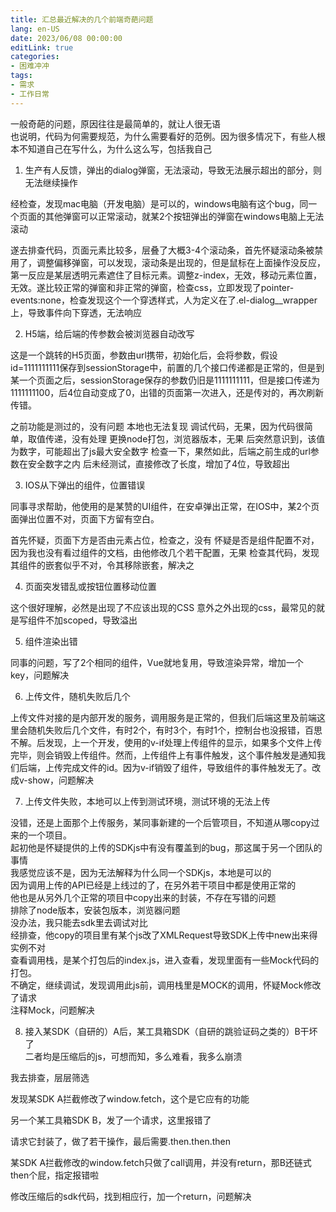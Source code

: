 ```yaml
---
title: 汇总最近解决的几个前端奇葩问题
lang: en-US
date: 2023/06/08 00:00:00
editLink: true
categories: 
- 困难冲冲
tags: 
- 需求
- 工作日常
---
```


一般奇葩的问题，原因往往是最简单的，就让人很无语      
也说明，代码为何需要规范，为什么需要看好的范例。因为很多情况下，有些人根本不知道自己在写什么，为什么这么写，包括我自己


1. 生产有人反馈，弹出的dialog弹窗，无法滚动，导致无法展示超出的部分，则无法继续操作

经检查，发现mac电脑（开发电脑）是可以的，windows电脑有这个bug，同一个页面的其他弹窗可以正常滚动，就某2个按钮弹出的弹窗在windows电脑上无法滚动

遂去排查代码，页面元素比较多，层叠了大概3-4个滚动条，首先怀疑滚动条被禁用了，调整偏移弹窗，可以发现，滚动条是出现的，但是鼠标在上面操作没反应，第一反应是某层透明元素遮住了目标元素。调整z-index，无效，移动元素位置，无效。遂比较正常的弹窗和非正常的弹窗，检查css，立即发现了pointer-events:none，检查发现这个一个穿透样式，人为定义在了.el-dialog__wrapper上，导致事件向下穿透，无法响应

2. H5端，给后端的传参数会被浏览器自动改写

这是一个跳转的H5页面，参数由url携带，初始化后，会将参数，假设id=1111111111保存到sessionStorage中，前置的几个接口传递都是正常的，但是到某一个页面之后，sessionStorage保存的参数仍旧是1111111111，但是接口传递为1111111100，后4位自动变成了0，出错的页面第一次进入，还是传对的，再次刷新传错。

之前功能是测过的，没有问题
本地也无法复现
调试代码，无果，因为代码很简单，取值传递，没有处理
更换node打包，浏览器版本，无果
后突然意识到，该值为数字，可能超出了js最大安全数字
检查一下，果然如此，后端之前生成的url参数在安全数字之内
后未经测试，直接修改了长度，增加了4位，导致超出


3. IOS从下弹出的组件，位置错误

同事寻求帮助，他使用的是某赞的UI组件，在安卓弹出正常，在IOS中，某2个页面弹出位置不对，页面下方留有空白。

首先怀疑，页面下方是否由元素占位，检查之，没有
怀疑是否是组件配置不对，因为我也没有看过组件的文档，由他修改几个若干配置，无果
检查其代码，发现其组件的嵌套似乎不对，令其移除嵌套，解决之


4. 页面突发错乱或按钮位置移动位置

这个很好理解，必然是出现了不应该出现的CSS
意外之外出现的css，最常见的就是写组件不加scoped，导致溢出


5. 组件渲染出错

同事的问题，写了2个相同的组件，Vue就地复用，导致渲染异常，增加一个key，问题解决


6. 上传文件，随机失败后几个

上传文件对接的是内部开发的服务，调用服务是正常的，但我们后端这里及前端这里会随机失败后几个文件，有时2个，有时3个，有时1个，控制台也没报错，百思不解。后发现，上一个开发，使用的v-if处理上传组件的显示，如果多个文件上传完毕，则会销毁上传组件。然而，上传组件上有事件触发，这个事件触发是通知我们后端，上传完成文件的id。因为v-if销毁了组件，导致组件的事件触发无了。改成v-show，问题解决

7. 上传文件失败，本地可以上传到测试环境，测试环境的无法上传

没错，还是上面那个上传服务，某同事新建的一个后管项目，不知道从哪copy过来的一个项目。  
起初他是怀疑提供的上传的SDKjs中有没有覆盖到的bug，那这属于另一个团队的事情   
我感觉应该不是，因为无法解释为什么同一个SDKjs，本地是可以的   
因为调用上传的API已经是上线过的了，在另外若干项目中都是使用正常的   
他也是从另外几个正常的项目中copy出来的封装，不存在写错的问题    
排除了node版本，安装包版本，浏览器问题   
没办法，我只能去sdk里去调试对比    
经排查，他copy的项目里有某个js改了XMLRequest导致SDK上传中new出来得实例不对  
查看调用栈，是某个打包后的index.js，进入查看，发现里面有一些Mock代码的打包。   
不确定，继续调试，发现调用此js前，调用栈里是MOCK的调用，怀疑Mock修改了请求     
注释Mock，问题解决     


8. 接入某SDK（自研的）A后，某工具箱SDK（自研的跳验证码之类的）B干坏了    
二者均是压缩后的js，可想而知，多么难看，我多么崩溃

我去排查，层层筛选

发现某SDK A拦截修改了window.fetch，这个是它应有的功能

另一个某工具箱SDK B，发了一个请求，这里报错了

请求它封装了，做了若干操作，最后需要.then.then.then

某SDK A拦截修改的window.fetch只做了call调用，并没有return，那B还链式then个屁，指定报错啦

修改压缩后的sdk代码，找到相应行，加一个return，问题解决







